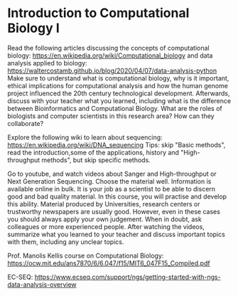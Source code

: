 # Introduction to Computational Biology I

Read the following articles discussing the concepts of computational biology: https://en.wikipedia.org/wiki/Computational_biology and data analysis applied to biology: https://waltercostamb.github.io/blog/2020/04/07/data-analysis-python Make sure to understand what is computational biology, why is it important, ethical implications for computational analysis and how the human genome project influenced the 20th century technological development. Afterwards, discuss with your teacher what you learned, including what is the difference between Bioinformatics and Computational Biology. What are the roles of biologists and computer scientists in this research area? How can they collaborate? 

Explore the following wiki to learn about sequencing: https://en.wikipedia.org/wiki/DNA_sequencing Tips: skip "Basic methods", read the introduction,some of the applications,
history and "High-throughput methods", but skip specific methods.

Go to youtube, and watch videos about Sanger and High-throughput or Next Generation Sequencing. Choose the material well. Information is available online in bulk. 
It is your job as a scientist to be able to discern good and bad quality material. In this course, you will practise and develop this ability. Material produced by Universities, research centers or trustworthy newspapers are usually good. However, even in these cases you should always apply your own judgement. When in doubt, ask colleagues or more experienced people. After watching the videos, summarize what you learned to your teacher and discuss important topics with them, including any unclear topics.

Prof. Manolis Kellis course on Computational Biology: https://ocw.mit.edu/ans7870/6/6.047/f15/MIT6_047F15_Compiled.pdf

EC-SEQ: https://www.ecseq.com/support/ngs/getting-started-with-ngs-data-analysis-overview
